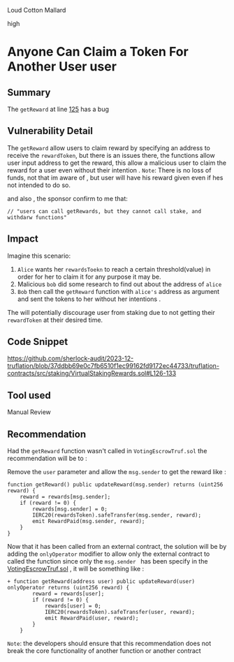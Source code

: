 Loud Cotton Mallard

high

# Anyone Can Claim a Token For Another User user

## Summary
The `getReward` at line [125](https://github.com/sherlock-audit/2023-12-truflation/blob/37ddbb69e0c7fb6510f1ec99162fd9172ec44733/truflation-contracts/src/staking/VirtualStakingRewards.sol#L126) has a bug  
## Vulnerability Detail
The `getReward` allow users to claim reward by specifying  an address to receive the `rewardToken`, but there is an issues there,  the functions allow user input address to get the reward, this allow a malicious user to claim the reward for a user even without their intention .
`Note`: There is no loss of funds, not that im aware of , but user will have his reward given even if hes not intended to do so.

and also , the sponsor confirm to me that:
 ```solidity
// "users can call getRewards, but they cannot call stake, and withdarw functions"
```
## Impact
Imagine this scenario:
1. `Alice` wants her `rewardsToekn` to reach a certain threshold(value) in order for her to claim it for any purpose it may be.
2. Malicious `bob` did some research to find out about the address of `alice`
3. `Bob` then call the `getReward` function with `alice's` address as argument  and sent the tokens to her without her intentions .

The will potentially discourage user from staking due to not  getting their `rewardToken` at their desired time. 
## Code Snippet
https://github.com/sherlock-audit/2023-12-truflation/blob/37ddbb69e0c7fb6510f1ec99162fd9172ec44733/truflation-contracts/src/staking/VirtualStakingRewards.sol#L126-133

## Tool used

Manual Review

## Recommendation
Had the `getReward` function wasn't called in `VotingEscrowTruf.sol` the recommendation  will be  to : 

Remove the `user` parameter and allow the `msg.sender` to get the reward like : 
```solidity
function getReward() public updateReward(msg.sender) returns (uint256 reward) {
    reward = rewards[msg.sender];
    if (reward != 0) {
        rewards[msg.sender] = 0;
        IERC20(rewardsToken).safeTransfer(msg.sender, reward);
        emit RewardPaid(msg.sender, reward);
    }
}
```

Now that it has been called from an external contract, the solution will be by adding the `onlyOperator` modifier  to allow only the external contract to called the function since only the `msg.sender ` has been specify in the  [VotingEscrowTruf.sol](https://github.com/sherlock-audit/2023-12-truflation/blob/37ddbb69e0c7fb6510f1ec99162fd9172ec44733/truflation-contracts/src/token/VotingEscrowTruf.sol#L257)  , it will be something like : 

```solidity
+ function getReward(address user) public updateReward(user) onlyOperator returns (uint256 reward) {
        reward = rewards[user];
        if (reward != 0) {
            rewards[user] = 0;
            IERC20(rewardsToken).safeTransfer(user, reward);
            emit RewardPaid(user, reward);
        }
    }
```

`Note`: the developers should ensure that this recommendation does not break the core functionality of another function or another contract
